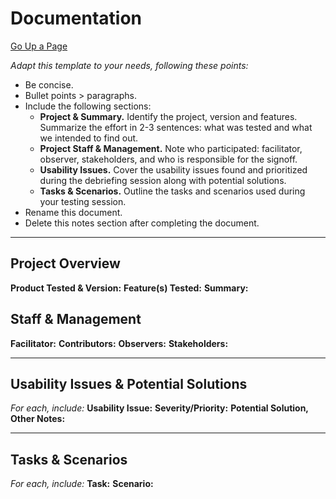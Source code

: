 # Documentation
[Go Up a Page](../README.md)

*Adapt this template to your needs, following these points:*
* Be concise.
* Bullet points > paragraphs.
* Include the following sections:
    * **Project & Summary.** Identify the project, version and features. Summarize the effort in 2-3 sentences: what was tested and what we intended to find out.
    * **Project Staff & Management.** Note who participated: facilitator, observer, stakeholders, and who is responsible for the signoff.
    * **Usability Issues.** Cover the usability issues found and prioritized during the debriefing session along with potential solutions.
    * **Tasks & Scenarios.** Outline the tasks and scenarios used during your testing session.
* Rename this document.
* Delete this notes section after completing the document.

---

## Project Overview
**Product Tested & Version:**
**Feature(s) Tested:**
**Summary:**

## Staff & Management
**Facilitator:**
**Contributors:**
**Observers:**
**Stakeholders:**

---

## Usability Issues & Potential Solutions
*For each, include:*
**Usability Issue:**
**Severity/Priority:**
**Potential Solution, Other Notes:**

---

## Tasks & Scenarios
*For each, include:*
**Task:**
**Scenario:**